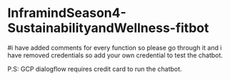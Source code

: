 # InframindSeason4-SustainabilityandWellness-fitbot
#i have added comments for every function so please go through it  and i have removed credentials so add your own credential to test the chatbot.

P.S: GCP dialogflow requires credit card to run the chatbot.

